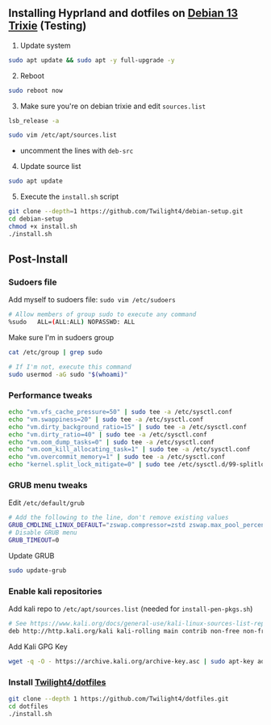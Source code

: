 ## Installing Hyprland and dotfiles on [Debian 13 Trixie](https://www.debian.org/devel/debian-installer/) (Testing)
1. Update system
```bash
sudo apt update && sudo apt -y full-upgrade -y
```
2. Reboot
```bash
sudo reboot now
```
3. Make sure you're on debian trixie and edit `sources.list`
```bash
lsb_release -a
```
```bash
sudo vim /etc/apt/sources.list
```
- uncomment the lines with `deb-src`
4. Update source list
```bash
sudo apt update
```
5. Execute the `install.sh` script
```bash
git clone --depth=1 https://github.com/Twilight4/debian-setup.git
cd debian-setup
chmod +x install.sh
./install.sh
```

## Post-Install
### Sudoers file
Add myself to sudoers file: `sudo vim /etc/sudoers`
```bash
# Allow members of group sudo to execute any command
%sudo   ALL=(ALL:ALL) NOPASSWD: ALL
```

Make sure I'm in sudoers group
```bash
cat /etc/group | grep sudo

# If I'm not, execute this command
sudo usermod -aG sudo "$(whoami)"
```

### Performance tweaks
```bash
echo "vm.vfs_cache_pressure=50" | sudo tee -a /etc/sysctl.conf
echo "vm.swappiness=20" | sudo tee -a /etc/sysctl.conf
echo "vm.dirty_background_ratio=15" | sudo tee -a /etc/sysctl.conf
echo "vm.dirty_ratio=40" | sudo tee -a /etc/sysctl.conf
echo "vm.oom_dump_tasks=0" | sudo tee -a /etc/sysctl.conf
echo "vm.oom_kill_allocating_task=1" | sudo tee -a /etc/sysctl.conf
echo "vm.overcommit_memory=1" | sudo tee -a /etc/sysctl.conf
echo "kernel.split_lock_mitigate=0" | sudo tee /etc/sysctl.d/99-splitlock.conf
```

### GRUB menu tweaks
Edit `/etc/default/grub`
```bash
# Add the following to the line, don't remove existing values
GRUB_CMDLINE_LINUX_DEFAULT="zswap.compressor=zstd zswap.max_pool_percent=10 mitigations=off amd_pstate=active"
# Disable GRUB menu
GRUB_TIMEOUT=0
```
Update GRUB
```bash
sudo update-grub
```

### Enable kali repositories
Add kali repo to `/etc/apt/sources.list` (needed for `install-pen-pkgs.sh`)
```bash
# See https://www.kali.org/docs/general-use/kali-linux-sources-list-repositories/
deb http://http.kali.org/kali kali-rolling main contrib non-free non-free-firmware
```
Add Kali GPG Key
```bash
wget -q -O - https://archive.kali.org/archive-key.asc | sudo apt-key add -
```

### Install [Twilight4/dotfiles](https://github.com/Twilight4/dotfiles)
```bash
git clone --depth 1 https://github.com/Twilight4/dotfiles.git
cd dotfiles
./install.sh
```
